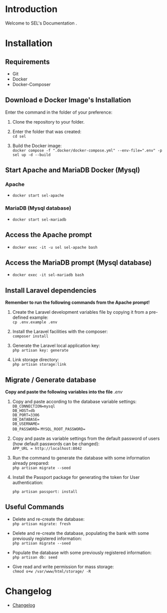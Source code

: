 # Introduction

Welcome to SEL's Documentation .

# Installation

## Requirements

- Git
- Docker
- Docker-Composer

## Download e Docker Image's Installation

Enter the command in the folder of your preference:

1. Clone the repository to your folder.

3. Enter the folder that was created:  
   `cd sel`

4. Build the Docker image:  
   `docker compose -f ".docker/docker-compose.yml" --env-file=".env" -p sel up -d --build`

## Start Apache and MariaDB Docker (Mysql)

### Apache

- `docker start sel-apache`

### MariaDB (Mysql database)

- `docker start sel-mariadb`

## Access the Apache prompt

- `docker exec -it -u sel sel-apache bash`

## Access the MariaDB prompt (Mysql database)

- `docker exec -it sel-mariadb bash`

## Install Laravel dependencies

**Remember to run the following commands from the Apache prompt!**

1. Create the Laravel development variables file by copying it from a pre-defined example:  
   `cp .env.example .env`

2. Install the Laravel facilities with the composer:  
   `composer install`

3. Generate the Laravel local application key:  
   `php artisan key: generate`

4. Link storage directory:  
   `php artisan storage:link`

## Migrate / Generate database

**Copy and paste the following variables into the file** _.env_

1. Copy and paste according to the database variable settings:  
   `DB_CONNECTION=mysql`  
   `DB_HOST=db`  
   `DB_PORT=3306`  
   `DB_DATABASE=`  
   `DB_USERNAME=`  
   `DB_PASSWORD=`
   `MYSQL_ROOT_PASSWORD=`

2. Copy and paste as variable settings from the default password of users (how default passwords can be changed):  
   `APP_URL = http://localhost:8042`

3. Run the command to generate the database with some information already prepared:  
   `php artisan migrate --seed`

4. Install the Passport package for generating the token for User authentication:

   `php artisan passport: install`

## Useful Commands

- Delete and re-create the database:  
     `php artisan migrate: fresh`

- Delete and re-create the database, populating the bank with some previously registered information:  
     `php artisan migrate --seed`

- Populate the database with some previously registered information:  
     `php artisan db: seed`

- Give read and write permission for mass storage:  
     `chmod o+w /var/www/html/storage/ -R`

# Changelog

- [Changelog](/CHANGELOG.MD)
